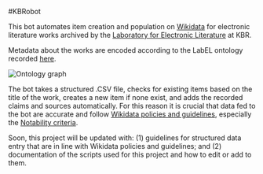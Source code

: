 #KBRobot

This bot automates item creation and population on [Wikidata](https://www.wikidata.org) for electronic literature works archived by the [Laboratory for Electronic Literature](https://www.kbr.be/en/projects/laboratory-for-electronic-literature/) at KBR.

Metadata about the works are encoded according to the LabEL ontology recorded [here](https://www.wikidata.org/wiki/Wikidata:WikiProject_Digital_Narratives/LabEL).

![Ontology graph]()

The bot takes a structured .CSV file, checks for existing items based on the title of the work, creates a new item if none exist, and adds the recorded claims and sources automatically. For this reason it is crucial that data fed to the bot are accurate and follow [Wikidata policies and guidelines](https://www.wikidata.org/wiki/Wikidata:List_of_policies_and_guidelines), especially the [Notability criteria](https://www.wikidata.org/wiki/Wikidata:Notability).

Soon, this project will be updated with: (1) guidelines for structured data entry that are in line with Wikidata policies and guidelines; and (2) documentation of the scripts used for this project and how to edit or add to them.
